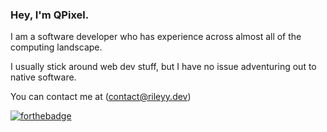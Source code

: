 ### Hey, I'm QPixel.

I am a software developer who has experience across almost all of the computing landscape.

I usually stick around web dev stuff, but I have no issue adventuring out to native software.

You can contact me at (contact@rileyy.dev)


[![forthebadge](https://forthebadge.com/images/badges/works-on-my-machine.svg)](https://forthebadge.com)
<!--
**QPixel/qpixel** is a ✨ _special_ ✨ repository because its `README.md` (this file) appears on your GitHub profile.

Here are some ideas to get you started:

- 🔭 I’m currently working on ...
- 🌱 I’m currently learning ...
- 👯 I’m looking to collaborate on ...
- 🤔 I’m looking for help with ...
- 💬 Ask me about ...
- 📫 How to reach me: ...
- 😄 Pronouns: ...
- ⚡ Fun fact: ...
-->

